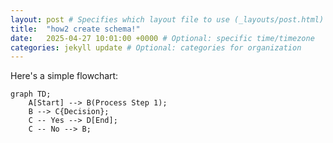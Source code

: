 ```yaml
---
layout: post # Specifies which layout file to use (_layouts/post.html)
title:  "how2 create schema!"
date:   2025-04-27 10:01:00 +0000 # Optional: specific time/timezone
categories: jekyll update # Optional: categories for organization
---
```


Here's a simple flowchart:

```mermaid
graph TD;
    A[Start] --> B(Process Step 1);
    B --> C{Decision};
    C -- Yes --> D[End];
    C -- No --> B;
```
